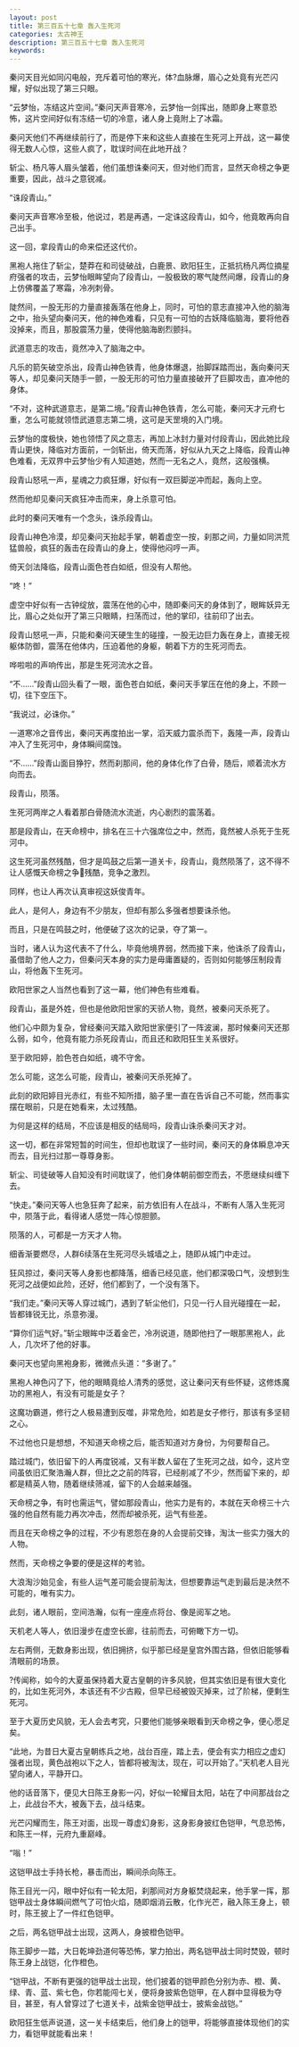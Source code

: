 ```yaml
---
layout: post
title: 第三百五十七章 轰入生死河
categories: 太古神王
description: 第三百五十七章 轰入生死河
keywords:
---
```


秦问天目光如同闪电般，充斥着可怕的寒光，体?血脉爆，眉心之处竟有光芒闪耀，好似出现了第三只眼。

“云梦怡，冻结这片空间。”秦问天声音寒冷，云梦怡一剑挥出，随即身上寒意恐怖，这片空间好似有冻结一切的冷意，诸人身上竟附上了冰霜。

秦问天他们不再继续前行了，而是停下来和这些人直接在生死河上开战，这一幕使得无数人心惊，这些人疯了，耽误时间在此地开战？

斩尘、杨凡等人眉头皱着，他们虽想诛秦问天，但对他们而言，显然天命榜之争更重要，因此，战斗之意锐减。

“诛段青山。”

秦问天声音寒冷至极，他说过，若是再遇，一定诛这段青山，如今，他竟敢再向自己出手。

这一回，拿段青山的命来偿还这代价。

黑袍人拖住了斩尘，楚莽在和司徒破战，白鹿景、欧阳狂生，正抵抗杨凡两位摘星府强者的攻击，云梦怡眼眸望向了段青山，一股极致的寒气陡然间爆，段青山的身上仿佛覆盖了寒霜，冷冽刺骨。

陡然间，一股无形的力量直接轰落在他身上，同时，可怕的意志直接冲入他的脑海之中，抬头望向秦问天，他的神色难看，只见有一可怕的古妖降临脑海，要将他吞没掉来，而且，那股震荡力量，使得他脑海剧烈颤抖。

武道意志的攻击，竟然冲入了脑海之中。

凡乐的箭矢破空杀出，段青山神色铁青，他身体爆退，抬脚踩踏而出，轰向秦问天等人，却见秦问天随手一颤，一股无形的可怕力量直接破开了巨脚攻击，直冲他的身体。

“不对，这种武道意志，是第二境。”段青山神色铁青，怎么可能，秦问天才元府七重，怎么可能就领悟武道意志第二境，这可是天罡境的入门境。

云梦怡的度极快，她也领悟了风之意志，再加上冰封力量对付段青山，因此她比段青山更快，降临对方面前，一剑斩出，倚天而落，好似从九天之上降临，段青山神色难看，无双界中云梦怡少有人知道她，然而一无名之人，竟然，这般强横。

段青山怒吼一声，星魂之力疯狂爆，好似有一双巨脚逆冲而起，轰向上空。

然而他却见秦问天疯狂冲击而来，身上杀意可怕。

此时的秦问天唯有一个念头，诛杀段青山。

段青山神色冷漠，却见秦问天抬起手掌，朝着虚空一按，刹那之间，力量如同洪荒猛兽般，疯狂的轰击在段青山的身上，使得他闷哼一声。

倚天剑法降临，段青山面色苍白如纸，但没有人帮他。

“咚！”

虚空中好似有一古钟绽放，震荡在他的心中，随即秦问天的身体到了，眼眸妖异无比，眉心之处似开了第三只眼睛，扫荡而过，他的掌印，往前印了出去。

段青山怒吼一声，只能和秦问天硬生生的碰撞，一股无边巨力轰在身上，直接无视躯体防御，震荡在他体内，压迫着他的身躯，朝着下方的生死河而去。

哗啦啦的声响传出，那是生死河流水之音。

“不……”段青山回头看了一眼，面色苍白如纸，秦问天手掌压在他的身上，不顾一切，往下空压下。

“我说过，必诛你。”

一道寒冷之音传出，秦问天再度拍出一掌，滔天威力震杀而下，轰隆一声，段青山冲入了生死河中，身体瞬间腐蚀。

“不……”段青山面目狰狞，然而刹那间，他的身体化作了白骨，随后，顺着流水方向而去。

段青山，陨落。

生死河两岸之人看着那白骨随流水流逝，内心剧烈的震荡着。

那是段青山，在天命榜中，排名在三十六强席位之中，然而，竟然被人杀死于生死河中。

这生死河虽然残酷，但才是鸣鼓之后第一道关卡，段青山，竟然陨落了，这不得不让人感慨天命榜之争残酷，竞争之激烈。

同样，也让人再次认真审视这妖俊青年。

此人，是何人，身边有不少朋友，但却有那么多强者想要诛杀他。

而且，只是在鸣鼓之时，他便破了这次的记录，夺了第一。

当时，诸人认为这代表不了什么，毕竟他境界弱，然而接下来，他诛杀了段青山，虽借助了他人之力，但秦问天本身的实力是毋庸置疑的，否则如何能够压制段青山，将他轰下生死河。

欧阳世家之人当然也看到了这一幕，他们神色有些难看。

段青山，虽是外姓，但也是他欧阳世家的天骄人物，竟然，被秦问天杀死了。

他们心中颇为复杂，曾经秦问天踏入欧阳世家便引了一阵波澜，那时候秦问天还那么弱，如今，他竟有能力杀死段青山，而且还和欧阳狂生关系很好。

至于欧阳婷，脸色苍白如纸，魂不守舍。

怎么可能，这怎么可能，段青山，被秦问天杀死掉了。

此刻的欧阳婷目光赤红，有些不知所措，脑子里一直在告诉自己不可能，然而事实摆在眼前，只是在她看来，太过残酷。

为何是这样的结局，不应该是相反的结局吗，段青山诛杀秦问天才对。

这一切，都在非常短暂的时间生，但却也耽误了一些时间，秦问天的身体瞬息冲天而去，目光扫过那一尊尊身影。

斩尘、司徒破等人自知没有时间耽误了，他们身体朝前御空而去，不愿继续纠缠下去。

“快走。”秦问天等人也急狂奔了起来，前方依旧有人在战斗，不断有人落入生死河中，陨落于此，看得诸人感觉一阵心惊胆颤。

陨落的人，可都是一方天才人物。

细香渐要燃尽，人群6续落在生死河尽头城墙之上，随即从城门中走过。

狂风掠过，秦问天等人身影也都降落，细香已经见底，他们都深吸口气，没想到生死河之战便如此险，还好，他们都到了，一个没有落下。

“我们走。”秦问天等人穿过城门，遇到了斩尘他们，只见一行人目光碰撞在一起，皆都锋锐无比，杀意弥漫。

“算你们运气好。”斩尘眼眸中泛着金芒，冷冽说道，随即他扫了一眼那黑袍人，此人，几次坏了他的好事。

秦问天也望向黑袍身影，微微点头道：“多谢了。”

黑袍人神色闪了下，他的眼睛竟给人清秀的感觉，这让秦问天有些怀疑，这修炼魔功的黑袍人，有没有可能是女子？

这魔功霸道，修行之人极易遭到反噬，非常危险，如若是女子修行，那该有多坚韧之心。

不过他也只是想想，不知道天命榜之后，能否知道对方身份，为何要帮自己。

踏过城门，依旧留下的人再度锐减，又有半数人留在了生死河之战，如今，这片空间虽依旧汇聚浩瀚人群，但比之之前的阵容，已经削减了不少，然而留下来的，却都是精英人物，随着继续筛减，留下的人会越来越强。

天命榜之争，有时也需运气，譬如那段青山，他实力是有的，本就在天命榜三十六强的他自然有能力再次冲击，然而却被杀死，运气有些差。

而且在天命榜之争的过程，不少有恩怨在身的人会提前交锋，淘汰一些实力强大的人物。

然而，天命榜之争要的便是这样的考验。

大浪淘沙始见金，有些人运气差可能会提前淘汰，但想要靠运气走到最后是决然不可能的，唯有实力。

此刻，诸人眼前，空间浩瀚，似有一座座点将台、像是阅军之地。

天机老人等人，依旧漫步在虚空长廊，往前而去，可俯瞰下方一切。

左右两侧，无数身影出现，依旧拥挤，似乎那已经是皇宫外围古路，但依旧能够看清眼前的场景。

?传闻称，如今的大夏虽保持着大夏古皇朝的许多风貌，但其实依旧是有很大变化的，比如生死河外，本该还有不少古殿，但早已经被毁灭掉来，过了阶梯，便剩生死河。

至于大夏历史风貌，无人会去考究，只要他们能够亲眼看到天命榜之争，便心愿足矣。

“此地，为昔日大夏古皇朝练兵之地，战台百座，踏上去，便会有实力相应之虚幻强者出现，黄色战袍以下之人，皆都将被淘汰，现在，可以开始了。”天机老人目光望向诸人，平静开口。

他的话音落下，便见大日陈王身影一闪，好似一轮耀目太阳，站在了中间那战台之上，此战台不大，被轰下去，战斗结束。

光芒闪耀而生，陈王对面，出现一尊虚幻身影，这身影身披红色铠甲，气息恐怖，和陈王一样，元府九重巅峰。

“嗡！”

这铠甲战士手持长枪，暴击而出，瞬间杀向陈王。

陈王目光一闪，眼中好似有一轮太阳，刹那间对方身躯焚烧起来，他手掌一挥，那铠甲战士身体瞬间燃气了可怕火焰，随即烟消云散，化作光芒，融入陈王身上，顿时，陈王披上了一件红色铠甲。

之后，两名铠甲战士出现，这两人，身披橙色铠甲。

陈王脚步一踏，大日乾坤劲道何等恐怖，掌力拍出，两名铠甲战士同时焚毁，顿时陈王身上战铠，化作橙色。

“铠甲战，不断有更强的铠甲战士出现，他们披着的铠甲颜色分别为赤、橙、黄、绿、青、蓝、紫七色，你若能闯七关，便将身披紫色铠甲，在人群中显得极为夺目，甚至，有人曾穿过了七道关卡，战紫金铠甲战士，披紫金战铠。”

欧阳狂生低声说道，这一关卡结束后，他们身上的铠甲，将能够直接体现他们的实力，看铠甲就能看出来！
